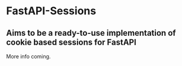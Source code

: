 # FastAPI-Sessions

## Aims to be a ready-to-use implementation of cookie based sessions for FastAPI

More info coming.